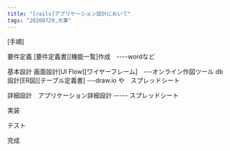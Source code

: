 ```yaml
---
title: "[rails]アプリケーション設計において"
tags: "20200729,大事"
---
```


[手順]

要件定義 [要件定義書][機能一覧]作成　----wordなど

基本設計 画面設計[UI Flow][ワイヤーフレーム]　---オンライン作図ツール
		db設計[ER図][テーブル定義書] ---draw.io や　スプレッドシート

詳細設計　アプリケーション詳細設計 ----- スプレッドシート

実装

テスト

完成
